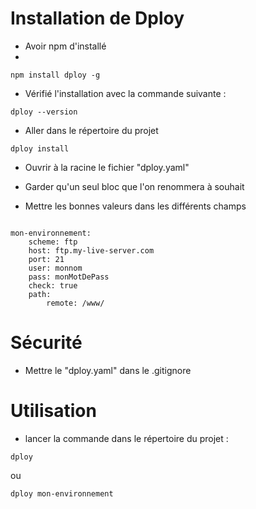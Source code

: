 Installation de Dploy
==
- Avoir npm d'installé 
- 
<pre><code>npm install dploy -g</code></pre>

- Vérifié l'installation avec la commande suivante : 

<pre><code>dploy --version</code></pre>

- Aller dans le répertoire du projet

<pre><code>dploy install</code></pre>

- Ouvrir à la racine le fichier "dploy.yaml"

- Garder qu'un seul bloc que l'on renommera à souhait

- Mettre les bonnes valeurs dans les différents champs
<pre><code>
mon-environnement: 
    scheme: ftp 
    host: ftp.my-live-server.com 
    port: 21 
    user: monnom 
    pass: monMotDePass
    check: true 
    path: 
        remote: /www/
</code></pre>

Sécurité
==
-  Mettre le "dploy.yaml" dans le .gitignore

Utilisation
==
- lancer la commande dans le répertoire du projet : 
<pre><code>dploy</code></pre>
 ou
<pre><code>dploy mon-environnement</code></pre>
